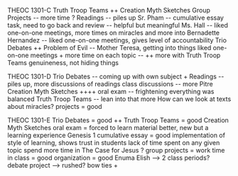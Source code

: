 THEOC 1301-C
Truth Troop Teams ++
Creation Myth Sketches
Group Projects -- more time ?
Readings -- piles up
Sr. Pham -- cumulative essay task, need to go back and review -- helpful but meaningful
Ms. Hall -- liked one-on-one meetings, more times on miracles and more into Bernadette
Hernandez -- liked one-on-one meetings, gives level of accountability
Trio Debates ++
Problem of Evil -- Mother Teresa, getting into things
liked one-on-one meetings +
more time on each topic -- ++
more with Truth Troop Teams
genuineness, not hiding things

THEOC 1301-D
Trio Debates -- coming up with own subject +
Readings -- piles up, more discussions of readings
class discussions -- more Pitre
Creation Myth Sketches ++++
oral exam -- frightening
everything was balanced 
Truth Troop Teams -- lean into that more
How can we look at texts about miracles?
projects = good

THEOC 1301-E
Trio Debates = good ++
Truth Troop Teams = good
Creation Myth Sketches
oral exam = forced to learn material better, new but a learning experience
Genesis 1
cumulative essay = good implementation of style of learning, shows trust in students
lack of time spent on any given topic
spend more time in The Case for Jesus ?
group projects = work time in class = good
organization = good
Enuma Elish --> 2 class periods?
debate project --> rushed?
bow ties +

